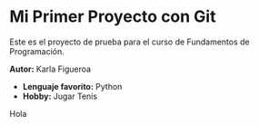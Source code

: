 # Mi Primer Proyecto con Git

Este es el proyecto de prueba para el curso de Fundamentos de Programación.

**Autor:** Karla Figueroa 
- **Lenguaje favorito:** Python
- **Hobby:** Jugar Tenis

Hola